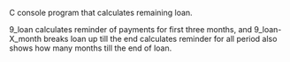 C console program that calculates remaining loan.

9_loan calculates reminder of payments for first three months, 
and 9_loan-X_month breaks loan up till the end calculates reminder for all period also shows how many months till
the end of loan.

